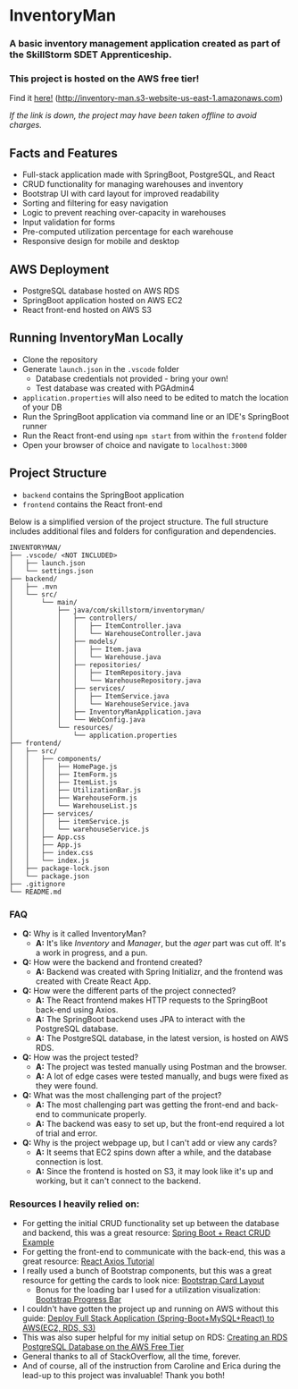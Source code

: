 # InventoryMan

### A basic inventory management application created as part of the SkillStorm SDET Apprenticeship.

### This project is hosted on the AWS free tier! 
Find it [here!](http://inventory-man.s3-website-us-east-1.amazonaws.com) (http://inventory-man.s3-website-us-east-1.amazonaws.com)

*If the link is down, the project may have been taken offline to avoid charges.*

## Facts and Features
 - Full-stack application made with SpringBoot, PostgreSQL, and React
 - CRUD functionality for managing warehouses and inventory
 - Bootstrap UI with card layout for improved readability
 - Sorting and filtering for easy navigation
 - Logic to prevent reaching over-capacity in warehouses
 - Input validation for forms
 - Pre-computed utilization percentage for each warehouse
 - Responsive design for mobile and desktop

## AWS Deployment
 - PostgreSQL database hosted on AWS RDS
 - SpringBoot application hosted on AWS EC2
 - React front-end hosted on AWS S3

## Running InventoryMan Locally
 - Clone the repository
 - Generate `launch.json` in the `.vscode` folder
   - Database credentials not provided - bring your own!
   - Test database was created with PGAdmin4
 - `application.properties` will also need to be edited to match the location of your DB
 - Run the SpringBoot application via command line or an IDE's SpringBoot runner
 - Run the React front-end using `npm start` from within the `frontend` folder
 - Open your browser of choice and navigate to `localhost:3000`

## Project Structure
 - `backend` contains the SpringBoot application
 - `frontend` contains the React front-end

Below is a simplified version of the project structure. The full structure includes additional files and folders for configuration and dependencies.
```
INVENTORYMAN/
├── .vscode/ <NOT INCLUDED>
│   ├── launch.json
│   └── settings.json
├── backend/
│   ├── .mvn
│   └── src/
│       └── main/
│           ├── java/com/skillstorm/inventoryman/
│           │   ├── controllers/
│           │   │   ├── ItemController.java
│           │   │   └── WarehouseController.java
│           │   ├── models/
│           │   │   ├── Item.java
│           │   │   └── Warehouse.java
│           │   ├── repositories/
│           │   │   ├── ItemRepository.java
│           │   │   └── WarehouseRepository.java
│           │   ├── services/
│           │   │   ├── ItemService.java
│           │   │   └── WarehouseService.java
│           │   ├── InventoryManApplication.java
│           │   └── WebConfig.java
│           └── resources/
│               └── application.properties
├── frontend/
│   ├── src/
│   │   ├── components/
│   │   │   ├── HomePage.js
│   │   │   ├── ItemForm.js
│   │   │   ├── ItemList.js
│   │   │   ├── UtilizationBar.js
│   │   │   ├── WarehouseForm.js
│   │   │   └── WarehouseList.js
│   │   ├── services/
│   │   │   ├── itemService.js
│   │   │   └── warehouseService.js
│   │   ├── App.css
│   │   ├── App.js
│   │   ├── index.css
│   │   └── index.js
│   ├── package-lock.json
│   └── package.json
├── .gitignore
└── README.md
```

### FAQ
 - **Q:** Why is it called InventoryMan?
   - **A:** It's like *Inventory* and *Manager*, but the *ager* part was cut off. It's a work in progress, and a pun.
 - **Q:** How were the backend and frontend created?
   - **A:** Backend was created with Spring Initializr, and the frontend was created with Create React App.
 - **Q:** How were the different parts of the project connected?
   - **A:** The React frontend makes HTTP requests to the SpringBoot back-end using Axios.
   - **A:** The SpringBoot backend uses JPA to interact with the PostgreSQL database.
   - **A:** The PostgreSQL database, in the latest version, is hosted on AWS RDS.
 - **Q:** How was the project tested?
   - **A:** The project was tested manually using Postman and the browser.
   - **A:** A lot of edge cases were tested manually, and bugs were fixed as they were found.
 - **Q:** What was the most challenging part of the project?
   - **A:** The most challenging part was getting the front-end and back-end to communicate properly.
   - **A:** The backend was easy to set up, but the front-end required a lot of trial and error.
 - **Q:** Why is the project webpage up, but I can't add or view any cards?
   - **A:** It seems that EC2 spins down after a while, and the database connection is lost.
   - **A:** Since the frontend is hosted on S3, it may look like it's up and working, but it can't connect to the backend.

### Resources I heavily relied on:
 - For getting the initial CRUD functionality set up between the database and backend, this was a great resource: [Spring Boot + React CRUD Example](https://www.bezkoder.com/spring-boot-react-postgresql/)
 - For getting the front-end to communicate with the back-end, this was a great resource: [React Axios Tutorial](https://www.bezkoder.com/react-axios/)
 - I really used a bunch of Bootstrap components, but this was a great resource for getting the cards to look nice: [Bootstrap Card Layout](https://getbootstrap.com/docs/4.0/components/card/) 
   - Bonus for the loading bar I used for a utilization visualization: [Bootstrap Progress Bar](https://getbootstrap.com/docs/4.0/components/progress/)
 - I couldn't have gotten the project up and running on AWS without this guide: [Deploy Full Stack Application (Spring-Boot+MySQL+React) to AWS(EC2, RDS, S3)](https://www.youtube.com/watch?v=YC7NBNICGeY)
 - This was also super helpful for my initial setup on RDS: [Creating an RDS PostgreSQL Database on the AWS Free Tier](https://www.youtube.com/watch?v=I_fTQTsz2nQ)
 - General thanks to all of StackOverflow, all the time, forever.
 - And of course, all of the instruction from Caroline and Erica during the lead-up to this project was invaluable! Thank you both!